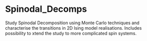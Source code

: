 # Spinodal_Decomps
Study Spinodal Decomposition using Monte Carlo techniques and characterise the transitions in 2D Ising model realisations. Includes possibility to xtend the study to more complicated spin systems.
